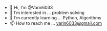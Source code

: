 - 👋 Hi, I’m @Varin6033
- 👀 I’m interested in ... problem solving
- 🌱 I’m currently learning ... Python, Algorithms
- 📫 How to reach me ... varin6033@gmail.com

<!---
Varin6033/Varin6033 is a ✨ special ✨ repository because its `README.md` (this file) appears on your GitHub profile.
You can click the Preview link to take a look at your changes.
--->
